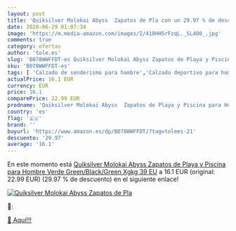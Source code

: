 ```yaml
---
layout: post
title: 'Quiksilver Molokai Abyss  Zapatos de Pla con un 29.97 % de descuento'
date: 2020-06-29 01:07:34
image: 'https://m.media-amazon.com/images/I/410HH5rFzqL._SL400_.jpg'
comments: true
category: ofertas
author: 'tole.es'
slug: 'B078WWFFDT-es Quiksilver Molokai Abyss Zapatos de Playa y Piscina para...'
sku: 'B078WWFFDT-es'
tags: [ 'Calzado de senderismo para hombre','Calzado deportivo para hombre','Chanclas y sandalias de piscina para hombre','Zapatillas de senderismo para hombre','Zapatillas y calzado deportivo para hombre','Zapatos','Zapatos para hombre','Zapatos y complementos','zapatos', ]
actualPrice: 16.1 EUR
currency: EUR
price: 16.1
comparePrice: 22.99 EUR
prodname: 'Quiksilver Molokai Abyss  Zapatos de Playa y Piscina para Hombre  Verde  Green/Black/Green Xgkg   39 EU'
country: 'es'
flag: '🇪🇸'
brand: ''
buyurl: 'https://www.amazon.es/dp/B078WWFFDT/?tag=tolees-21'
descuento: '29.97'
average: '16.1'
---
```


En este momento está [Quiksilver Molokai Abyss  Zapatos de Playa y Piscina para Hombre  Verde  Green/Black/Green Xgkg   39 EU](https://www.amazon.es/dp/B078WWFFDT/?tag=tolees-21) a 16.1 EUR (original: 22.99 EUR) (29.97 %  de descuento) en el siguiente enlace!

[![Quiksilver Molokai Abyss  Zapatos de Pla](https://m.media-amazon.com/images/I/410HH5rFzqL._SL400_.jpg)](https://www.amazon.es/dp/B078WWFFDT/?tag=tolees-21)

🔎:


[🛒 Aquí!!!](https://www.amazon.es/dp/B078WWFFDT/?tag=tolees-21)
